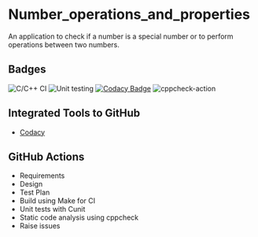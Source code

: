 # Number_operations_and_properties
An application to check if a number is a special number or to perform operations between two numbers.

## Badges
![C/C++ CI](https://github.com/99002486/Number_operations_and_properties/workflows/C/C++%20CI/badge.svg) 
![Unit testing](https://github.com/99002486/Number_operations_and_properties/workflows/Unit%20testing/badge.svg) 
[![Codacy Badge](https://app.codacy.com/project/badge/Grade/5425e516f8dc48d2bb32a720129eb51d)](https://www.codacy.com/manual/99002486/Number_operations_and_properties?utm_source=github.com&amp;utm_medium=referral&amp;utm_content=99002486/Number_operations_and_properties&amp;utm_campaign=Badge_Grade) 
![cppcheck-action](https://github.com/99002486/Number_operations_and_properties/workflows/cppcheck-action/badge.svg)

## Integrated Tools to GitHub
*   [Codacy](https://www.codacy.com/)

## GitHub Actions
*   Requirements
*   Design
*   Test Plan
*   Build using Make for CI
*   Unit tests with Cunit
*   Static code analysis using cppcheck
*   Raise issues
